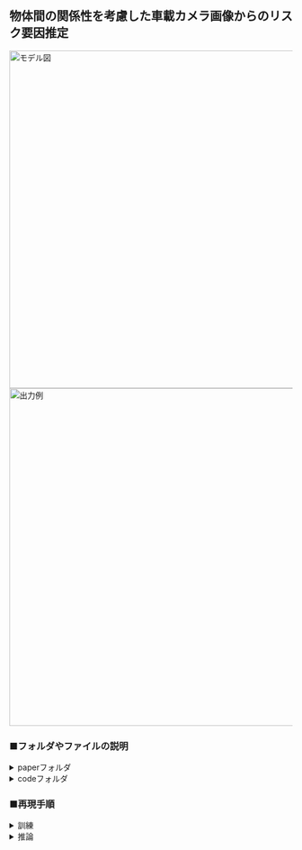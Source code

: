 ## 物体間の関係性を考慮した車載カメラ画像からのリスク要因推定

<img width="600" alt="モデル図" src="https://github.com/naoki01maeda/2024-maeda/assets/98692841/b0fcb92f-966a-401e-856d-091b31dd134a">
<img width="600" alt="出力例" src="https://github.com/naoki01maeda/2024-maeda/assets/98692841/04150e24-2341-4077-94ad-91410a4a6756">


### ■フォルダやファイルの説明

<details>
<summary>paperフォルダ</summary>
<div>
  
論文執筆関連のファイルを収録

- __texファイル(main.tex)__
  - 論文の本文をtex言語で記述したテキストファイル
    
- __styファイル(mthesis.tex)__
  - texファイルから出力される文書のスタイルやレイアウトの設定を記述したファイル
  - main.texで呼び出される
    
- __bibファイル(refs.bib)__
  - 参考文献を一括管理するためのファイル
  - main.texで呼び出される
    
</div>
</details>


<details>
<summary>codeフォルダ</summary>
<div>

</div>
</details>

### ■再現手順

<details>
<summary>訓練</summary>
<div>

</div>
</details>

<details>
<summary>推論</summary>
<div>

</div>
</details>


